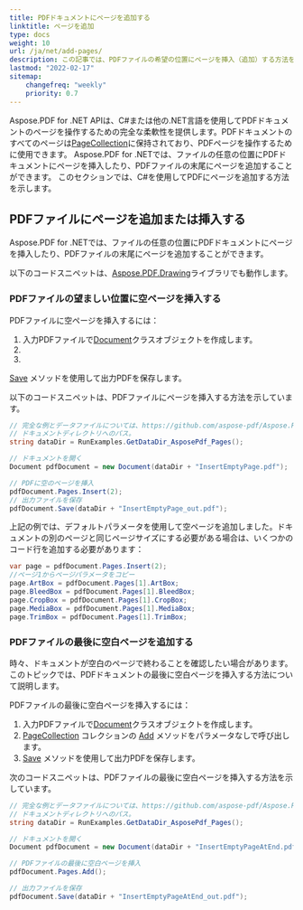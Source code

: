 ```yaml
---
title: PDFドキュメントにページを追加する
linktitle: ページを追加
type: docs
weight: 10
url: /ja/net/add-pages/
description: この記事では、PDFファイルの希望の位置にページを挿入（追加）する方法を学びます。C#を使用してPDFファイルからページを移動、削除（削除）する方法についても説明します。
lastmod: "2022-02-17"
sitemap:
    changefreq: "weekly"
    priority: 0.7
---
```

<script type="application/ld+json">
{
    "@context": "https://schema.org",
    "@type": "TechArticle",
    "headline": "C#でPDFにページを追加する",
    "alternativeHeadline": "PDFドキュメントにページを追加する方法",
    "author": {
        "@type": "Person",
        "name":"Anastasiia Holub",
        "givenName": "Anastasiia",
        "familyName": "Holub",
        "url":"https://www.linkedin.com/in/anastasiia-holub-750430225/"
    },
    "genre": "PDFドキュメント生成",
    "keywords": "PDF, C#, PDFページ追加, PDFページ挿入",
    "wordcount": "302",
    "proficiencyLevel":"初心者",
    "publisher": {
        "@type": "Organization",
        "name": "Aspose.PDFドキュメントチーム",
        "url": "https://products.aspose.com/pdf",
        "logo": "https://www.aspose.cloud/templates/aspose/img/products/pdf/aspose_pdf-for-net.svg",
        "alternateName": "Aspose",
        "sameAs": [
            "https://facebook.com/aspose.pdf/",
            "https://twitter.com/asposepdf",
            "https://www.youtube.com/channel/UCmV9sEg_QWYPi6BJJs7ELOg/featured",
            "https://www.linkedin.com/company/aspose",
            "https://stackoverflow.com/questions/tagged/aspose",
            "https://aspose.quora.com/",
            "https://aspose.github.io/"
        ],
        "contactPoint": [
            {
                "@type": "ContactPoint",
                "telephone": "+1 903 306 1676",
                "contactType": "sales",
                "areaServed": "US",
                "availableLanguage": "en"
            },
            {
                "@type": "ContactPoint",
                "telephone": "+44 141 628 8900",
                "contactType": "sales",
                "areaServed": "GB",
                "availableLanguage": "en"
            },
            {
                "@type": "ContactPoint",
                "telephone": "+61 2 8006 6987",
                "contactType": "sales",
                "areaServed": "AU",
                "availableLanguage": "en"
            }
        ]
    },
    "url": "/net/add-pages/",
    "mainEntityOfPage": {
        "@type": "WebPage",
        "@id": "/net/add-pages/"
    },
    "dateModified": "2022-02-04",
    "description": "この記事では、PDFファイルの希望の位置にページを挿入（追加）する方法を学びます。C#を使用してPDFファイルからページを移動、削除（削除）する方法についても説明します。"
}
</script>

Aspose.PDF for .NET APIは、C#または他の.NET言語を使用してPDFドキュメントのページを操作するための完全な柔軟性を提供します。PDFドキュメントのすべてのページは[PageCollection](https://reference.aspose.com/pdf/net/aspose.pdf/pagecollection)に保持されており、PDFページを操作するために使用できます。
Aspose.PDF for .NETでは、ファイルの任意の位置にPDFドキュメントにページを挿入したり、PDFファイルの末尾にページを追加することができます。
このセクションでは、C#を使用してPDFにページを追加する方法を示します。

## PDFファイルにページを追加または挿入する

Aspose.PDF for .NETでは、ファイルの任意の位置にPDFドキュメントにページを挿入したり、PDFファイルの末尾にページを追加することができます。

以下のコードスニペットは、[Aspose.PDF.Drawing](/pdf/ja/net/drawing/)ライブラリでも動作します。

### PDFファイルの望ましい位置に空ページを挿入する

PDFファイルに空ページを挿入するには：

1. 入力PDFファイルで[Document](https://reference.aspose.com/pdf/net/aspose.pdf/document)クラスオブジェクトを作成します。
1.
1.
[Save](https://reference.aspose.com/pdf/net/aspose.pdf.document/save/methods/4) メソッドを使用して出力PDFを保存します。

以下のコードスニペットは、PDFファイルにページを挿入する方法を示しています。

```cs
// 完全な例とデータファイルについては、https://github.com/aspose-pdf/Aspose.PDF-for-.NET をご覧ください
// ドキュメントディレクトリへのパス。
string dataDir = RunExamples.GetDataDir_AsposePdf_Pages();

// ドキュメントを開く
Document pdfDocument = new Document(dataDir + "InsertEmptyPage.pdf");

// PDFに空のページを挿入
pdfDocument.Pages.Insert(2);
// 出力ファイルを保存
pdfDocument.Save(dataDir + "InsertEmptyPage_out.pdf");
```

上記の例では、デフォルトパラメータを使用して空ページを追加しました。ドキュメントの別のページと同じページサイズにする必要がある場合は、いくつかのコード行を追加する必要があります：

```cs
var page = pdfDocument.Pages.Insert(2);
//ページ1からページパラメータをコピー
page.ArtBox = pdfDocument.Pages[1].ArtBox;
page.BleedBox = pdfDocument.Pages[1].BleedBox;
page.CropBox = pdfDocument.Pages[1].CropBox;
page.MediaBox = pdfDocument.Pages[1].MediaBox;
page.TrimBox = pdfDocument.Pages[1].TrimBox;
```
### PDFファイルの最後に空白ページを追加する

時々、ドキュメントが空白のページで終わることを確認したい場合があります。このトピックでは、PDFドキュメントの最後に空白ページを挿入する方法について説明します。

PDFファイルの最後に空白ページを挿入するには：

1. 入力PDFファイルで[Document](https://reference.aspose.com/pdf/net/aspose.pdf/document)クラスオブジェクトを作成します。
1. [PageCollection](https://reference.aspose.com/pdf/net/aspose.pdf/pagecollection) コレクションの [Add](https://reference.aspose.com/pdf/net/aspose.pdf.pagecollection/add/methods/1) メソッドをパラメータなしで呼び出します。
1. [Save](https://reference.aspose.com/pdf/net/aspose.pdf.document/save/methods/4) メソッドを使用して出力PDFを保存します。

次のコードスニペットは、PDFファイルの最後に空白ページを挿入する方法を示しています。

```cs
// 完全な例とデータファイルについては、https://github.com/aspose-pdf/Aspose.PDF-for-.NET を参照してください。
// ドキュメントディレクトリへのパス。
string dataDir = RunExamples.GetDataDir_AsposePdf_Pages();

// ドキュメントを開く
Document pdfDocument = new Document(dataDir + "InsertEmptyPageAtEnd.pdf");

// PDFファイルの最後に空白ページを挿入
pdfDocument.Pages.Add();

// 出力ファイルを保存
pdfDocument.Save(dataDir + "InsertEmptyPageAtEnd_out.pdf");
```

<script type="application/ld+json">
{
    "@context": "http://schema.org",
    "@type": "SoftwareApplication",
    "name": "Aspose.PDF for .NET Library",
    "image": "https://www.aspose.cloud/templates/aspose/img/products/pdf/aspose_pdf-for-net.svg",
    "url": "https://www.aspose.com/",
    "publisher": {
        "@type": "Organization",
        "name": "Aspose.PDF",
        "url": "https://products.aspose.com/pdf",
        "logo": "https://www.aspose.cloud/templates/aspose/img/products/pdf/aspose_pdf-for-net.svg",
        "alternateName": "Aspose",
        "sameAs": [
            "https://facebook.com/aspose.pdf/",
            "https://twitter.com/asposepdf",
            "https://www.youtube.com/channel/UCmV9sEg_QWYPi6BJJs7ELOg/featured",
            "https://www.linkedin.com/company/aspose",
            "https://stackoverflow.com/questions/tagged/aspose",
            "https://aspose.quora.com/",
            "https://aspose.github.io/"
        ],
        "contactPoint": [
            {
                "@type": "ContactPoint",
                "telephone": "+1 903 306 1676",
                "contactType": "販売",
                "areaServed": "US",
                "availableLanguage": "en"
            },
            {
                "@type": "ContactPoint",
                "telephone": "+44 141 628 8900",
                "contactType": "販売",
                "areaServed": "GB",
                "availableLanguage": "en"
            },
            {
                "@type": "ContactPoint",
                "telephone": "+61 2 8006 6987",
                "contactType": "販売",
                "areaServed": "AU",
                "availableLanguage": "en"
            }
        ]
    },
    "offers": {
        "@type": "Offer",
        "price": "1199",
        "priceCurrency": "USD"
    },
    "applicationCategory": ".NET用PDF操作ライブラリ",
    "downloadUrl": "https://www.nuget.org/packages/Aspose.PDF/",
    "operatingSystem": "Windows, MacOS, Linux",
    "screenshot": "https://docs.aspose.com/pdf/net/create-pdf-document/screenshot.png",
    "softwareVersion": "2022.1",
    "aggregateRating": {
        "@type": "AggregateRating",
        "ratingValue": "5",
        "ratingCount": "16"
    }
}
</script>
```

